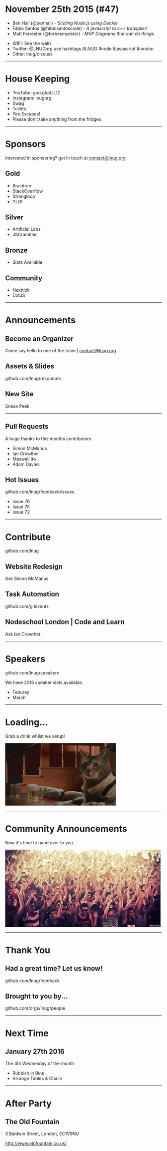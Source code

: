
<!--
master: landing-slide
-->
<object id="logo" type="image/svg+xml" data="images/lnug-logo.svg"></object>
# November 25th 2015 (#47)

<ul class="speakers">
  <li class="speaker-card">Ben Hall (@benhall) - <em>Scaling Node.js using Docker</em></li>
  <li class="speaker-card">Fábio Santos (@fabiosantoscode) - <em>A javascript to c++ transpiler!</em></li>
  <li class="speaker-card">Matt Forrester (@forbesmyester) - <em>MVP Diagrams that can do things</em></li>
</ul>

<ul class="information">
  <li class="information-item">WIFI: See the walls</li>
  <li class="information-item">Twitter: @LNUGorg use hashtags #LNUG #node #javascript #london</li>
  <li class="information-item">Gitter: lnug/discuss</li>
</ul>

---
<!--
master: bullet-slide
-->

# House Keeping

* YouTube: goo.gl/aLIL1Z
* Instagram: lnugorg
* Swag
* Toilets
* Fire Escapes!
* Please don’t take anything from the fridges

---
<!--
master: sponsor-slide
-->

# Sponsors
Interested in sponsoring? get in touch at contact@lnug.org

## Gold
* Braintree
* StackOverflow
* Strongloop
* YLD!

## Silver
* Artificial Labs
* JSCrambler

## Bronze
* Slots Available

## Community
* Nexttick
* DotJS

---
<!--
master: basic-slide
-->

# Announcements

## Become an Organizer
Come say hello to one of the team | contact@lnug.org

## Assets & Slides
github.com/lnug/resources

## New Site
Sneak Peek

---
<!--
master: bullet-caption-slide
-->

## Pull Requests
A huge thanks to this months contributors
* Simon McManus
* Ian Crowther
* Maxwell Ito
* Adam Davies

## Hot Issues
github.com/lnug/feedback/issues

* Issue 76
* Issue 75
* Issue 72

---
<!--
master: basic-caption-slide
-->

# Contribute
github.com/lnug

## Website Redesign
Ask Simon McManus

## Task Automation
github.com/gitevents

## Nodeschool London | Code and Learn
Ask Ian Crowther

---
<!--
master: bullet-caption-slide
-->

# Speakers
github.com/lnug/speakers

We have 2016 speaker slots available.

* Feburay
* March

---
<!--
master: image
-->

# Loading...
Grab a drink whilst we setup!

![](images/break.gif)

---
<!--
master: image
-->

# Community Announcements
Now it's time to hand over to you...

![](images/community-announcements.gif)

---
<!--
master: basic-slide
-->

# Thank You

## Had a great time? Let us know!
github.com/lnug/feedback

## Brought to you by...
github.com/orgs/lnug/people

---
<!--
master: bullet-caption-slide
-->

# Next Time
## January 27th 2016
The 4th Wednesday of the month

* Rubbish in Bins
* Arrange Tables & Chairs

---
<!--
master: basic-slide
-->

# After Party

## The Old Fountain

3 Baldwin Street,
London,
EC1V9NU

http://www.oldfountain.co.uk/
